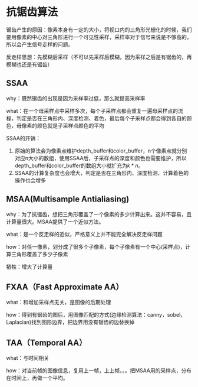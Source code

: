 # 抗锯齿算法

锯齿产生的原因：像素本身有一定的大小，将视口内的三角形光栅化的时候，我们要用像素的中心对三角形进行一个可见性采样，采样率对于信号来说是不够高的，所以会产生信号走样的问题。

反走样思想：先模糊后采样（不可以先采样后模糊，因为采样之后是有锯齿的，再模糊也还是有锯齿）

## SSAA

why：既然锯齿的出现是因为采样率过低，那么就提高采样率

what：在一个母采样点中采样多次，每个子采样点都会重复一遍母采样点的流程，判定是否在三角形内、深度检测、着色，最后每个子采样点都会得到各自的颜色，母像素的颜色就是子采样点颜色的平均

SSAA的开销：

1. 原始的算法会为像素点维护depth_buffer和color_buffer，n个像素点就分别对应n大小的数组，使用SSAA后，子采样点的深度和颜色也需要维护，所以depth_buffer和color_buffer的数组大小就扩充为$k*n$。
2. SSAA的计算复杂度也会增大，判定是否在三角形内、深度检测、计算着色的操作也会增多

## MSAA(Multisample Antialiasing)

why：为了抗锯齿，想把三角形覆盖了一个像素的多少计算出来。这并不容易，且计算量很大。MSAA提供了一个近似方法。

what：是一个反走样的近似，严格意义上并不能完全解决反走样问题

how：对任一像素，划分成了很多个子像素，每个子像素有一个中心(采样点)，计算三角形覆盖了多少子像素

牺牲：增大了计算量

## FXAA（Fast Approximate AA）

what：和增加采样点无关，是图像的后期处理

how：得到有锯齿的图后，用图像匹配的方式(边缘检测算法：canny，sobel，Laplacian)找到图形边界，把边界用没有锯齿的边替换掉

## TAA（Temporal AA）

what：与时间相关

how：对当前帧的图像信息，复用上一帧，上上帧。。。把MSAA用的采样点，分布在时间上，再做一个平均。
